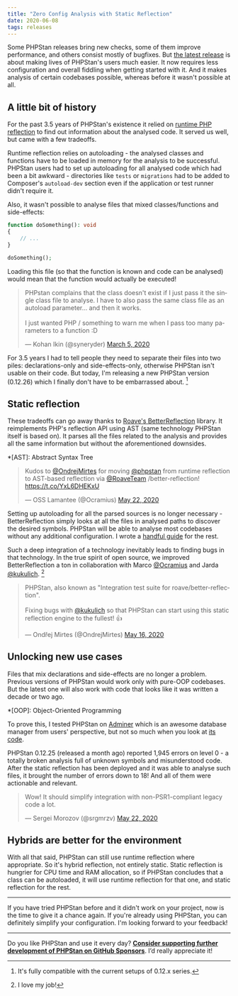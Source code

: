 ```yaml
---
title: "Zero Config Analysis with Static Reflection"
date: 2020-06-08
tags: releases
---
```


Some PHPStan releases bring new checks, some of them improve performance, and others consist mostly of bugfixes. But [the latest release](https://github.com/phpstan/phpstan/releases/tag/0.12.26) is about making lives of PHPStan's users much easier. It now requires less configuration and overall fiddling when getting started with it. And it makes analysis of certain codebases possible, whereas before it wasn't possible at all.

A little bit of history
-----------------------

For the past 3.5 years of PHPStan's existence it relied on [runtime PHP reflection](https://www.php.net/manual/en/book.reflection.php) to find out information about the analysed code. It served us well, but came with a few tradeoffs.

Runtime reflection relies on autoloading - the analysed classes and functions have to be loaded in memory for the analysis to be successful. PHPStan users had to set up autoloading for all analysed code which had been a bit awkward - directories like `tests` or `migrations` had to be added to Composer's `autoload-dev` section even if the application or test runner didn't require it.

Also, it wasn't possible to analyse files that mixed classes/functions and side-effects:

```php
function doSomething(): void
{
    // ...
}

doSomething();
```

Loading this file (so that the function is known and code can be analysed) would mean that the function would actually be executed!

<blockquote class="twitter-tweet tw-align-center" data-conversation="none" data-lang="en" data-dnt="true" data-theme="light"><p lang="en" dir="ltr">PHPstan complains that the class doesn&#39;t exist if I just pass it the single class file to analyse. I have to also pass the same class file as an autoload parameter... and then it works.<br><br>I just wanted PHP / something to warn me when I pass too many parameters to a function :D</p>&mdash; Kohan Ikin (@syneryder) <a href="https://twitter.com/syneryder/status/1235674566166339584?ref_src=twsrc%5Etfw">March 5, 2020</a></blockquote> <script async src="https://platform.twitter.com/widgets.js" charset="utf-8"></script>

For 3.5 years I had to tell people they need to separate their files into two piles: declarations-only and side-effects-only, otherwise PHPStan isn't usable on their code. But today, I'm releasing a new PHPStan version (0.12.26) which I finally don't have to be embarrassed about. [^compatible]

[^compatible]: It's fully compatible with the current setups of 0.12.x series.

Static reflection
-----------------------

These tradeoffs can go away thanks to [Roave's BetterReflection](https://github.com/Roave/BetterReflection) library. It reimplements PHP's reflection API using AST (same technology PHPStan itself is based on). It parses all the files related to the analysis and provides all the same information but without the aforementioned downsides.

*[AST]: Abstract Syntax Tree

<blockquote class="twitter-tweet tw-align-center" data-lang="en" data-dnt="true"><p lang="en" dir="ltr">Kudos to <a href="https://twitter.com/OndrejMirtes?ref_src=twsrc%5Etfw">@OndrejMirtes</a> for moving <a href="https://twitter.com/phpstan?ref_src=twsrc%5Etfw">@phpstan</a> from runtime reflection to AST-based reflection via <a href="https://twitter.com/RoaveTeam?ref_src=twsrc%5Etfw">@RoaveTeam</a> /better-reflection! <a href="https://t.co/YxL6DHEKxU">https://t.co/YxL6DHEKxU</a></p>&mdash; OSS Lamantee (@Ocramius) <a href="https://twitter.com/Ocramius/status/1263798610698870784?ref_src=twsrc%5Etfw">May 22, 2020</a></blockquote> <script async src="https://platform.twitter.com/widgets.js" charset="utf-8"></script>

Setting up autoloading for all the parsed sources is no longer necessary - BetterReflection simply looks at all the files in analysed paths to discover the desired symbols. PHPStan will be able to analyse most codebases without any additional configuration. I wrote a [handful guide](/user-guide/discovering-symbols) for the rest.

Such a deep integration of a technology inevitably leads to finding bugs in that technology. In the true spirit of open source, we improved BetterReflection a ton in collaboration with Marco [@Ocramius](https://twitter.com/Ocramius) and Jarda [@kukulich](https://twitter.com/kukulich). [^lovemyjob]

[^lovemyjob]: I love my job!

<blockquote class="twitter-tweet tw-align-center" data-lang="en" data-dnt="true"><p lang="en" dir="ltr">PHPStan, also known as &quot;Integration test suite for roave/better-reflection&quot;.<br><br>Fixing bugs with <a href="https://twitter.com/kukulich?ref_src=twsrc%5Etfw">@kukulich</a> so that PHPStan can start using this static reflection engine to the fullest! 👍</p>&mdash; Ondřej Mirtes (@OndrejMirtes) <a href="https://twitter.com/OndrejMirtes/status/1261621042176548865?ref_src=twsrc%5Etfw">May 16, 2020</a></blockquote> <script async src="https://platform.twitter.com/widgets.js" charset="utf-8"></script>

Unlocking new use cases
-----------------------

Files that mix declarations and side-effects are no longer a problem. Previous versions of PHPStan would work only with pure-OOP codebases. But the latest one will also work with code that looks like it was written a decade or two ago.

*[OOP]: Object-Oriented Programming

To prove this, I tested PHPStan on [Adminer](https://github.com/vrana/adminer) which is an awesome database manager from users' perspective, but not so much when you look at [its code](https://github.com/vrana/adminer/blob/2021ea8fd7046aedfc2c9f9672baaa747ba00485/adminer/include/connect.inc.php).

PHPStan 0.12.25 (released a month ago) reported 1,945 errors on level 0 - a totally broken analysis full of unknown symbols and misunderstood code. After the static reflection has been deployed and it was able to analyse such files, it brought the number of errors down to 18! And all of them were actionable and relevant.

<blockquote class="twitter-tweet tw-align-center" data-conversation="none" data-lang="en" data-dnt="true"><p lang="en" dir="ltr">Wow! It should simplify integration with non-PSR1-compliant legacy code a lot.</p>&mdash; Sergei Morozov (@srgmrzv) <a href="https://twitter.com/srgmrzv/status/1263825391287848960?ref_src=twsrc%5Etfw">May 22, 2020</a></blockquote> <script async src="https://platform.twitter.com/widgets.js" charset="utf-8"></script>

Hybrids are better for the environment
-----------------------

With all that said, PHPStan can still use runtime reflection where appropriate. So it's hybrid reflection, not entirely static. Static reflection is hungrier for CPU time and RAM allocation, so if PHPStan concludes that a class can be autoloaded, it will use runtime reflection for that one, and static reflection for the rest.

-----------------------

If you have tried PHPStan before and it didn't work on your project, now is the time to give it a chance again. If you're already using PHPStan, you can definitely simplify your configuration. I'm looking forward to your feedback!

---

Do you like PHPStan and use it every day? [**Consider supporting further development of PHPStan on GitHub Sponsors**](https://github.com/sponsors/ondrejmirtes/). I’d really appreciate it!
